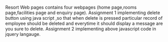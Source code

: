 Resort Web pages contains four webpages (home page,rooms page,facilities page and enquiry page).
Assignment 1 implementing delete button using java script ,so that when delete is pressed particular record of employee should be deleted and everytime it should display a message are you sure to delete.
Assignment 2 implementing above javascript code in jquery langauge.
